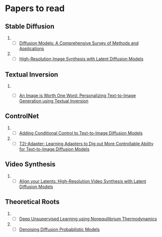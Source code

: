 # Papers to read

## Stable Diffusion
1. - [ ] [Diffusion Models: A Comprehensive Survey of Methods and Applications](https://arxiv.org/abs/2209.00796)
1. - [ ] [High-Resolution Image Synthesis with Latent Diffusion Models](https://arxiv.org/abs/2112.10752)

## Textual Inversion
1. - [ ] [An Image is Worth One Word: Personalizing Text-to-Image Generation using Textual Inversion](https://arxiv.org/abs/2208.01618)


## ControlNet
1. - [ ] [Adding Conditional Control to Text-to-Image Diffusion Models](https://arxiv.org/abs/2302.05543)
1. - [ ] [T2I-Adapter: Learning Adapters to Dig out More Controllable Ability for Text-to-Image Diffusion Models](https://arxiv.org/abs/2302.08453)

## Video Synthesis
1. - [ ] [Align your Latents: High-Resolution Video Synthesis with Latent Diffusion Models](https://arxiv.org/abs/2304.08818)

## Theoretical Roots
1. - [ ] [Deep Unsupervised Learning using Nonequilibrium Thermodynamics](https://arxiv.org/abs/1503.03585)
1. - [ ] [Denoising Diffusion Probabilistic Models](https://arxiv.org/abs/2006.11239)
